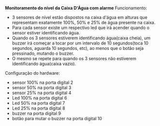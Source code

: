 **Monitoramento do nível da Caixa D'Água com alarme**
Funcionamento:
- 3 sensores de nível estão dispostos na caixa d'água em alturas que representam exatamente 100%, 50% e 25% de água presente na caixa.
- Para cada sensor existe um respectivo led que irá acender quando o sensor estiver identificando água.
- Quando os 3 sensores estiverem identificando água(caixa cheia), um buzzer irá começar a tocar por um intervalo de 10 segundos(toca 10 segundos, aguarda 10 segundos, etc), ao menos
  que o botão seja pressinado, mutando o buzzer.
- O mesmo se repete para quando os 3 sensores não estiverem identificando água(caixa vazio).

Configuração do hardware:
- sensor 100% na porta digital 2
- sensor 50% na porta digital 3
- sensor 25% na porta digital 4
- Led 100% na porta digital 6
- Led 50% na porta digital 7
- Led 25% na porta digital 8
- buzzer na porta digital 9
- botão para mutar o buzzer na porta digital 10
